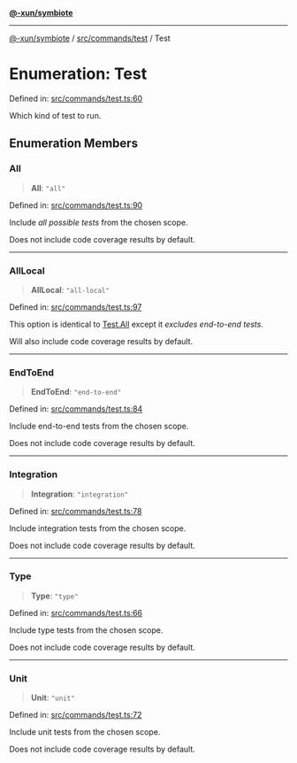 [**@-xun/symbiote**](../../../../README.md)

***

[@-xun/symbiote](../../../../README.md) / [src/commands/test](../README.md) / Test

# Enumeration: Test

Defined in: [src/commands/test.ts:60](https://github.com/Xunnamius/symbiote/blob/32027a085b8c7c4a98bb8de413916d57db0fd040/src/commands/test.ts#L60)

Which kind of test to run.

## Enumeration Members

### All

> **All**: `"all"`

Defined in: [src/commands/test.ts:90](https://github.com/Xunnamius/symbiote/blob/32027a085b8c7c4a98bb8de413916d57db0fd040/src/commands/test.ts#L90)

Include _all possible tests_ from the chosen scope.

Does not include code coverage results by default.

***

### AllLocal

> **AllLocal**: `"all-local"`

Defined in: [src/commands/test.ts:97](https://github.com/Xunnamius/symbiote/blob/32027a085b8c7c4a98bb8de413916d57db0fd040/src/commands/test.ts#L97)

This option is identical to [Test.All](Test.md#all) except it _excludes end-to-end
tests_.

Will also include code coverage results by default.

***

### EndToEnd

> **EndToEnd**: `"end-to-end"`

Defined in: [src/commands/test.ts:84](https://github.com/Xunnamius/symbiote/blob/32027a085b8c7c4a98bb8de413916d57db0fd040/src/commands/test.ts#L84)

Include end-to-end tests from the chosen scope.

Does not include code coverage results by default.

***

### Integration

> **Integration**: `"integration"`

Defined in: [src/commands/test.ts:78](https://github.com/Xunnamius/symbiote/blob/32027a085b8c7c4a98bb8de413916d57db0fd040/src/commands/test.ts#L78)

Include integration tests from the chosen scope.

Does not include code coverage results by default.

***

### Type

> **Type**: `"type"`

Defined in: [src/commands/test.ts:66](https://github.com/Xunnamius/symbiote/blob/32027a085b8c7c4a98bb8de413916d57db0fd040/src/commands/test.ts#L66)

Include type tests from the chosen scope.

Does not include code coverage results by default.

***

### Unit

> **Unit**: `"unit"`

Defined in: [src/commands/test.ts:72](https://github.com/Xunnamius/symbiote/blob/32027a085b8c7c4a98bb8de413916d57db0fd040/src/commands/test.ts#L72)

Include unit tests from the chosen scope.

Does not include code coverage results by default.
